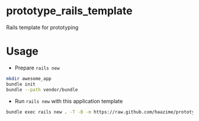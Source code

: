 # prototype_rails_template
Rails template for prototyping

# Usage

- Prepare `rails new`

```bash
mkdir awesome_app
bundle init
bundle --path vendor/bundle
```

- Run `rails new` with this application template

```bash
bundle exec rails new . -T -B -m https://raw.github.com/haazime/prototype_rails_template/template.rb
```

